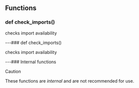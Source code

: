 ## Functions

### def check_imports()

checks import availability

---### def check_imports()

checks import availability

---### Internal functions

> [!CAUTION]
> These functions are *internal* and are not recommended for use.

